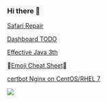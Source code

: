 ### Hi there 👋

[Safari Repair](https://www.zhihu.com/question/448973963)

[Dashboard TODO](https://github.com/users/oomheap/projects/1?fullscreen=true)

[Effective Java 3th](https://github.com/clxering/Effective-Java-3rd-edition-Chinese-English-bilingual)

:imp:[Emoji Cheat Sheet](https://www.webfx.com/tools/emoji-cheat-sheet/):imp:

[certbot Nginx on CentOS/RHEL 7](https://certbot.eff.org/lets-encrypt/centosrhel7-nginx)

![](https://github-readme-stats-git-masterrstaa-rickstaa.vercel.app/api?username=oomheap&show_icons=true&include_all_commits=true)

<!--
**oomheap/oomheap** is a ✨ _special_ ✨ repository because its `README.md` (this file) appears on your GitHub profile.

Here are some ideas to get you started:

- 🔭 I’m currently working on ...
- 🌱 I’m currently learning ...
- 👯 I’m looking to collaborate on ...
- 🤔 I’m looking for help with ...
- 💬 Ask me about ...
- 📫 How to reach me: ...
- 😄 Pronouns: ...
- ⚡ Fun fact: ...
-->
